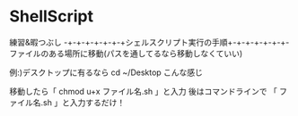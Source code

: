 ShellScript
====================

練習&amp;暇つぶし
-+-+-+-+-+-+-+シェルスクリプト実行の手順+-+-+-+-+-+-+-
ファイルのある場所に移動(パスを通してるなら移動しなくていい)

例:)デスクトップに有るなら
cd ~/Desktop
こんな感じ

移動したら「 chmod u+x ファイル名.sh 」と入力
後はコマンドラインで 「 ファイル名.sh 」と入力するだけ！
